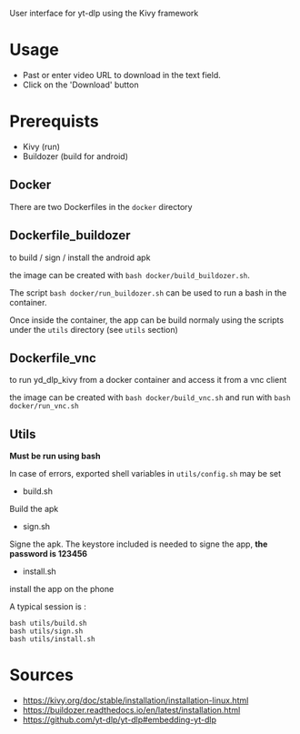 User interface for yt-dlp using the Kivy framework

# Usage

* Past or enter video URL to download in the text field.
* Click on the 'Download' button

# Prerequists

* Kivy (run)
* Buildozer (build for android)

## Docker

There are two Dockerfiles in the `docker` directory

## Dockerfile_buildozer

to build / sign / install the android apk

the image can be created with `bash docker/build_buildozer.sh`.

The script `bash docker/run_buildozer.sh` can be used to run a bash in the container. 

Once inside the container, the app can be build normaly using the scripts under the `utils` directory (see `utils` section)

## Dockerfile_vnc

to run yd_dlp_kivy from a docker container and access it from a vnc client

the image can be created with `bash docker/build_vnc.sh` and run with `bash docker/run_vnc.sh`

## Utils

**Must be run using bash**

In case of errors, exported shell variables in `utils/config.sh` may be set

* build.sh

Build the apk

* sign.sh

Signe the apk. The keystore included is needed to signe the app, **the password is 123456**

* install.sh

install the app on the phone

A typical session is :

```
bash utils/build.sh
bash utils/sign.sh
bash utils/install.sh
```


# Sources

* https://kivy.org/doc/stable/installation/installation-linux.html
* https://buildozer.readthedocs.io/en/latest/installation.html
* https://github.com/yt-dlp/yt-dlp#embedding-yt-dlp
